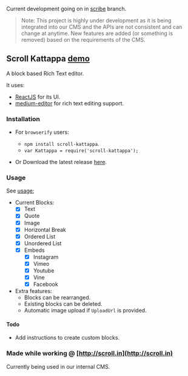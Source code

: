 Current development going on in [scribe](https://github.com/scrolltech/kattappa/tree/scribe) branch.

>Note: This project is highly under development as it is being integrated into our CMS and the APIs are not consistent and can change at anytime. New features are added (or something is removed) based on the requirements of the CMS.

## Scroll Kattappa [demo](http://bitwiser.in/kattappa/)

A block based Rich Text editor.

It uses:
* [ReactJS](http://facebook.github.io/react/) for its UI.
* [medium-editor](https://github.com/yabwe/medium-editor) for rich text editing support.

### Installation
* For `browserify` users:
    * `npm install scroll-kattappa`.
    * `var Kattappa = require('scroll-kattappa');`


* Or Download the latest release [here](https://github.com/scrolltech/kattappa/releases/latest).

### Usage

See [usage](https://github.com/brijeshb42/kattappa/blob/es6/src/demo.js);

* Current Blocks:
    - [x] Text
    - [x] Quote
    - [x] Image
    - [x] Horizontal Break
    - [x] Ordered List
    - [x] Unordered List
    - [x] Embeds
        - [x] Instagram
        - [x] Vimeo
        - [x] Youtube
        - [x] Vine
        - [x] Facebook

* Extra features:
    * Blocks can be rearranged.
    * Existing blocks can be deleted.
    * Automatic image upload if `UploadUrl` is provided.

#### Todo
* Add instructions to create custom blocks.

### Made while working @ [http://scroll.in](http://scroll.in)

Currently being used in our internal CMS.
